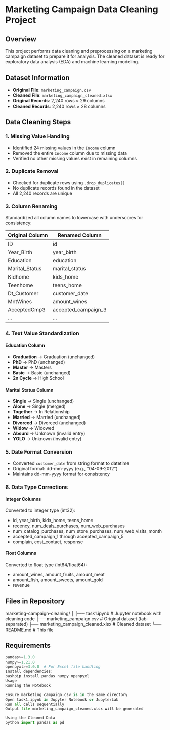 # Marketing Campaign Data Cleaning Project

## Overview
This project performs data cleaning and preprocessing on a marketing campaign dataset to prepare it for analysis. The cleaned dataset is ready for exploratory data analysis (EDA) and machine learning modeling.

## Dataset Information
- **Original File**: `marketing_campaign.csv`
- **Cleaned File**: `marketing_campaign_cleaned.xlsx`
- **Original Records**: 2,240 rows × 29 columns
- **Cleaned Records**: 2,240 rows × 28 columns

## Data Cleaning Steps

### 1. Missing Value Handling
- Identified 24 missing values in the `Income` column
- Removed the entire `Income` column due to missing data
- Verified no other missing values exist in remaining columns

### 2. Duplicate Removal
- Checked for duplicate rows using `.drop_duplicates()`
- No duplicate records found in the dataset
- All 2,240 records are unique

### 3. Column Renaming
Standardized all column names to lowercase with underscores for consistency:

| Original Column | Renamed Column |
|----------------|----------------|
| ID | id |
| Year_Birth | year_birth |
| Education | education |
| Marital_Status | marital_status |
| Kidhome | kids_home |
| Teenhome | teens_home |
| Dt_Customer | customer_date |
| MntWines | amount_wines |
| AcceptedCmp3 | accepted_campaign_3 |
| ... | ... |

### 4. Text Value Standardization

#### Education Column
- **Graduation** → Graduation (unchanged)
- **PhD** → PhD (unchanged)
- **Master** → Masters
- **Basic** → Basic (unchanged)
- **2n Cycle** → High School

#### Marital Status Column
- **Single** → Single (unchanged)
- **Alone** → Single (merged)
- **Together** → In Relationship
- **Married** → Married (unchanged)
- **Divorced** → Divorced (unchanged)
- **Widow** → Widowed
- **Absurd** → Unknown (invalid entry)
- **YOLO** → Unknown (invalid entry)

### 5. Date Format Conversion
- Converted `customer_date` from string format to datetime
- Original format: dd-mm-yyyy (e.g., "04-09-2012")
- Maintains dd-mm-yyyy format for consistency

### 6. Data Type Corrections

#### Integer Columns
Converted to integer type (int32):
- id, year_birth, kids_home, teens_home
- recency, num_deals_purchases, num_web_purchases
- num_catalog_purchases, num_store_purchases, num_web_visits_month
- accepted_campaign_1 through accepted_campaign_5
- complain, cost_contact, response

#### Float Columns
Converted to float type (int64/float64):
- amount_wines, amount_fruits, amount_meat
- amount_fish, amount_sweets, amount_gold
- revenue

## Files in Repository
marketing-campaign-cleaning/
│
├── task1.ipynb                          # Jupyter notebook with cleaning code
├── marketing_campaign.csv               # Original dataset (tab-separated)
├── marketing_campaign_cleaned.xlsx      # Cleaned dataset
└── README.md                            # This file

## Requirements
```python
pandas>=1.3.0
numpy>=1.21.0
openpyxl>=3.0.0  # For Excel file handling
Install dependencies:
bashpip install pandas numpy openpyxl
Usage
Running the Notebook

Ensure marketing_campaign.csv is in the same directory
Open task1.ipynb in Jupyter Notebook or JupyterLab
Run all cells sequentially
Output file marketing_campaign_cleaned.xlsx will be generated

Using the Cleaned Data
python import pandas as pd
